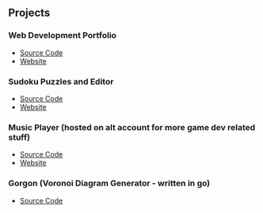 ## Projects

### Web Development Portfolio
- [Source Code](https://github.com/nicholasleexyz/nicholasleexyz.github.io)
- [Website](www.nicholaslee.xyz)

### Sudoku Puzzles and Editor
- [Source Code](https://github.com/nicholasleexyz/promineo-fe-16)
- [Website](https://mellow-bubblegum-042b96.netlify.app)

### Music Player (hosted on alt account for more game dev related stuff)
- [Source Code](https://github.com/exodecode/exodecode.github.io)
- [Website](www.exodecode.com)

### Gorgon (Voronoi Diagram Generator - written in go)
- [Source Code](https://github.com/nicholasleexyz/gorgon)


<!--
**nicholasleexyz/nicholasleexyz** is a ✨ _special_ ✨ repository because its `README.md` (this file) appears on your GitHub profile.

Here are some ideas to get you started:

- 🔭 I’m currently working on ...
- 🌱 I’m currently learning ...
- 👯 I’m looking to collaborate on ...
- 🤔 I’m looking for help with ...
- 💬 Ask me about ...
- 📫 How to reach me: ...
- 😄 Pronouns: ...
- ⚡ Fun fact: ...
-->
